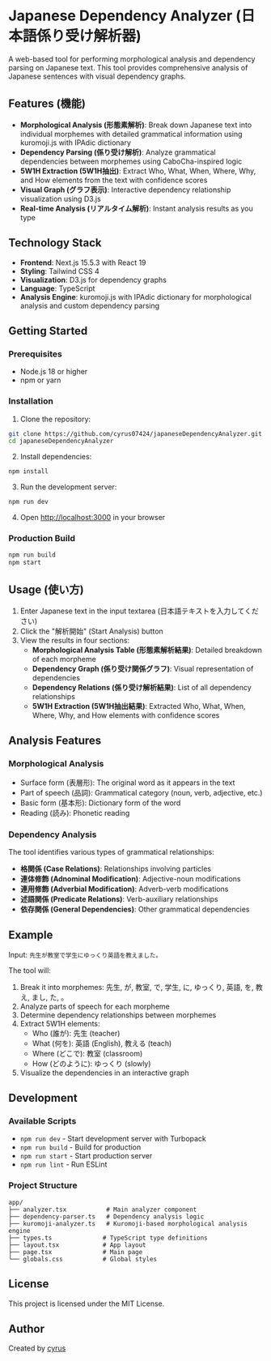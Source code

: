 # Japanese Dependency Analyzer (日本語係り受け解析器)

A web-based tool for performing morphological analysis and dependency parsing on Japanese text. This tool provides comprehensive analysis of Japanese sentences with visual dependency graphs.

## Features (機能)

- **Morphological Analysis (形態素解析)**: Break down Japanese text into individual morphemes with detailed grammatical information using kuromoji.js with IPAdic dictionary
- **Dependency Parsing (係り受け解析)**: Analyze grammatical dependencies between morphemes using CaboCha-inspired logic
- **5W1H Extraction (5W1H抽出)**: Extract Who, What, When, Where, Why, and How elements from the text with confidence scores
- **Visual Graph (グラフ表示)**: Interactive dependency relationship visualization using D3.js
- **Real-time Analysis (リアルタイム解析)**: Instant analysis results as you type

## Technology Stack

- **Frontend**: Next.js 15.5.3 with React 19
- **Styling**: Tailwind CSS 4
- **Visualization**: D3.js for dependency graphs
- **Language**: TypeScript
- **Analysis Engine**: kuromoji.js with IPAdic dictionary for morphological analysis and custom dependency parsing

## Getting Started

### Prerequisites
- Node.js 18 or higher
- npm or yarn

### Installation

1. Clone the repository:
```bash
git clone https://github.com/cyrus07424/japaneseDependencyAnalyzer.git
cd japaneseDependencyAnalyzer
```

2. Install dependencies:
```bash
npm install
```

3. Run the development server:
```bash
npm run dev
```

4. Open [http://localhost:3000](http://localhost:3000) in your browser

### Production Build

```bash
npm run build
npm start
```

## Usage (使い方)

1. Enter Japanese text in the input textarea (日本語テキストを入力してください)
2. Click the "解析開始" (Start Analysis) button
3. View the results in four sections:
   - **Morphological Analysis Table (形態素解析結果)**: Detailed breakdown of each morpheme
   - **Dependency Graph (係り受け関係グラフ)**: Visual representation of dependencies
   - **Dependency Relations (係り受け解析結果)**: List of all dependency relationships
   - **5W1H Extraction (5W1H抽出結果)**: Extracted Who, What, When, Where, Why, and How elements with confidence scores

## Analysis Features

### Morphological Analysis
- Surface form (表層形): The original word as it appears in the text
- Part of speech (品詞): Grammatical category (noun, verb, adjective, etc.)
- Basic form (基本形): Dictionary form of the word
- Reading (読み): Phonetic reading

### Dependency Analysis
The tool identifies various types of grammatical relationships:
- **格関係 (Case Relations)**: Relationships involving particles
- **連体修飾 (Adnominal Modification)**: Adjective-noun modifications
- **連用修飾 (Adverbial Modification)**: Adverb-verb modifications
- **述語関係 (Predicate Relations)**: Verb-auxiliary relationships
- **依存関係 (General Dependencies)**: Other grammatical dependencies

## Example

Input: `先生が教室で学生にゆっくり英語を教えました。`

The tool will:
1. Break it into morphemes: 先生, が, 教室, で, 学生, に, ゆっくり, 英語, を, 教え, まし, た, 。
2. Analyze parts of speech for each morpheme
3. Determine dependency relationships between morphemes
4. Extract 5W1H elements:
   - Who (誰が): 先生 (teacher)
   - What (何を): 英語 (English), 教える (teach)
   - Where (どこで): 教室 (classroom)
   - How (どのように): ゆっくり (slowly)
5. Visualize the dependencies in an interactive graph

## Development

### Available Scripts

- `npm run dev` - Start development server with Turbopack
- `npm run build` - Build for production
- `npm run start` - Start production server
- `npm run lint` - Run ESLint

### Project Structure

```
app/
├── analyzer.tsx           # Main analyzer component
├── dependency-parser.ts   # Dependency analysis logic
├── kuromoji-analyzer.ts   # Kuromoji-based morphological analysis engine
├── types.ts              # TypeScript type definitions
├── layout.tsx            # App layout
├── page.tsx              # Main page
└── globals.css           # Global styles
```

## License

This project is licensed under the MIT License.

## Author

Created by [cyrus](https://github.com/cyrus07424)
